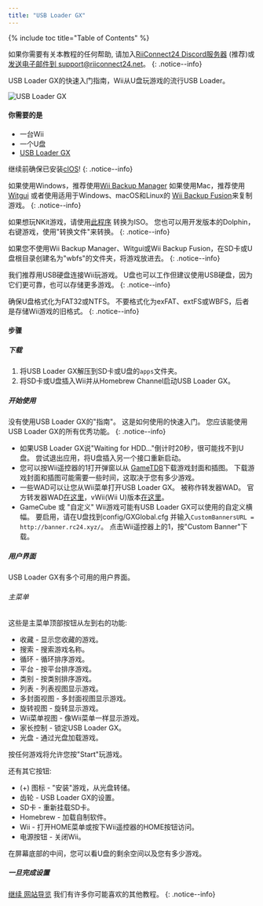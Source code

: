 ```yaml
---
title: "USB Loader GX"
---
```


{% include toc title="Table of Contents" %}

如果你需要有关本教程的任何帮助, 请加入[RiiConnect24 Discord服务器](https://discord.gg/rc24) (推荐)或 [发送电子邮件到 support@riiconnect24.net](mailto:support@riiconnect24.net)。
{: .notice--info}

USB Loader GX的快速入门指南，Wii从U盘玩游戏的流行USB Loader。

![USB Loader GX](/images/usbloadergx.png)

#### 你需要的是

* 一台Wii
* 一个U盘
* [USB Loader GX](https://hbb1.oscwii.org/hbb/usbloader_gx/usbloader_gx.zip)

继续前确保已安装[cIOS](/cios)!
{: .notice--info}

如果使用Windows，推荐使用[Wii Backup Manager](/wiibackupmanager) 如果使用Mac，推荐使用[Witgui](https://desairem.com/wordpress/category/witgui-download/) 或者使用适用于Windows、macOS和Linux的 [Wii Backup Fusion](https://github.com/larsenv/Wii-Backup-Fusion)来复制游戏。
{: .notice--info}

如果想玩NKit游戏，请使用[此程序](https://gbatemp.net/download/nkit.36157/) 转换为ISO。 您也可以用开发版本的Dolphin，右键游戏，使用"转换文件"来转换。
{: .notice--info}

如果您不使用Wii Backup Manager、Witgui或Wii Backup Fusion，在SD卡或U盘根目录创建名为"wbfs"的文件夹，将游戏放进去。
{: .notice--info}

我们推荐用USB硬盘连接Wii玩游戏。 U盘也可以工作但建议使用USB硬盘，因为它们更可靠，也可以存储更多游戏。
{: .notice--info}

确保U盘格式化为FAT32或NTFS。 不要格式化为exFAT、extFS或WBFS，后者是存储Wii游戏的旧格式。
{: .notice--info}

#### 步骤

##### 下载

1. 将USB Loader GX解压到SD卡或U盘的`apps`文件夹。
2. 将SD卡或U盘插入Wii并从Homebrew Channel启动USB Loader GX。

##### 开始使用

没有使用USB Loader GX的"指南"。 这是如何使用的快速入门。 您应该能使用USB Loader GX的所有优秀功能。
{: .notice--info}

* 如果USB Loader GX说"Waiting for HDD..."倒计时20秒，很可能找不到U盘。 尝试退出应用，将U盘插入另一个接口重新启动。
* 您可以按Wii遥控器的1打开弹窗以从 [GameTDB](https://gametdb.com/)下载游戏封面和插图。 下载游戏封面和插图可能需要一些时间，这取决于您有多少游戏。
* 一些WAD可以让您从Wii菜单打开USB Loader GX。 被称作转发器WAD。 官方转发器WAD[在这里](https://sourceforge.net/projects/usbloadergx/files/Releases/Forwarders/USB%20Loader%20GX-UNEO_Forwarder_5_1_AHBPROT.wad)，vWii(Wii U)版本[在这里](https://sourceforge.net/projects/usbloadergx/files/Releases/Forwarders/USB%20Loader%20GX-UNEO_Forwarder_5_1_AHBPROT_vWii%20%28Fix%29.wad)。
* GameCube 或 "自定义" Wii游戏可能有USB Loader GX可以使用的自定义横幅。 要启用，请在U盘找到config/GXGlobal.cfg 并输入`CustomBannersURL = http://banner.rc24.xyz/`。 点击Wii遥控器上的1，按"Custom Banner"下载。

##### 用户界面

USB Loader GX有多个可用的用户界面。

###### 主菜单

这些是主菜单顶部按钮从左到右的功能:

* 收藏 - 显示您收藏的游戏。
* 搜索 - 搜索游戏名称。
* 循环 - 循环排序游戏。
* 平台 - 按平台排序游戏。
* 类别 - 按类别排序游戏。
* 列表 - 列表视图显示游戏。
* 多封面视图 - 多封面视图显示游戏。
* 旋转视图 - 旋转显示游戏。
* Wii菜单视图 - 像Wii菜单一样显示游戏。
* 家长控制 - 锁定USB Loader GX。
* 光盘 - 通过光盘加载游戏。

按任何游戏将允许您按"Start"玩游戏。

还有其它按钮:

* (+) 图标 - "安装"游戏，从光盘转储。
* 齿轮 - USB Loader GX的设置。
* SD卡 - 重新挂载SD卡。
* Homebrew - 加载自制软件。
* Wii - 打开HOME菜单或按下Wii遥控器的HOME按钮访问。
* 电源按钮 - 关闭Wii。

在屏幕底部的中间，您可以看U盘的剩余空间以及您有多少游戏。

##### 一旦完成设置

[继续 网站导览](site-navigation) 我们有许多你可能喜欢的其他教程。
{: .notice--info}
